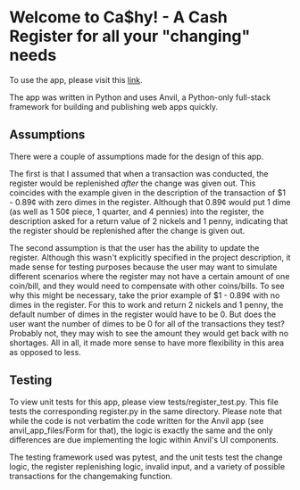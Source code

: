 # Welcome to Ca$hy! - A Cash Register for all your "changing" needs

To use the app, please visit this [link](https://O3QIP6IQVRRRSRXS.anvil.app/MLA4SG3FOOJRTPCNLX5CVKWK).

The app was written in Python and uses Anvil, a Python-only full-stack framework for building and publishing web apps quickly. 

## Assumptions

There were a couple of assumptions made for the design of this app.

The first is that I assumed that when a transaction was conducted, the register would be replenished *after* the change was given out. 
This coincides with the example given in the description of the transaction of $1 - 0.89¢ with zero dimes in the register. 
Although that 0.89¢ would put 1 dime (as well as 1 50¢ piece, 1 quarter, and 4 pennies) into the register, the description asked for 
a return value of 2 nickels and 1 penny, indicating that the register should be replenished after the change is given out. 

The second assumption is that the user has the ability to update the register. Although this wasn't explicitly specified in the project description, 
it made sense for testing purposes because the user may want to simulate different scenarios where the register may not have a certain amount of one coin/bill,
and they would need to compensate with other coins/bills. To see why this might be necessary, take the prior example of $1 - 0.89¢ with no dimes in the register. For this to work and return 2 nickels and 1 penny, the default number of dimes in the register would have to be 0. But does the user want
the number of dimes to be 0 for all of the transactions they test? Probably not, they may wish to see the amount they would get back with no shortages. All in all, it made more sense to have more flexibility in this area as opposed to less.


## Testing
To view unit tests for this app, please view tests/register_test.py. This file tests the corresponding register.py in the same directory. Please note that
while the code is not verbatim the code written for the Anvil app (see anvil_app_files/Form for that), the logic is exactly the same and the only differences
are due implementing the logic within Anvil's UI components. 

The testing framework used was pytest, and the unit tests test the change logic, the register replenishing logic, invalid input, and a variety of 
possible transactions for the changemaking function. 



